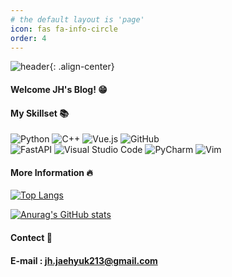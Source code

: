 ```yaml
---
# the default layout is 'page'
icon: fas fa-info-circle
order: 4
---
```


![header](https://capsule-render.vercel.app/api?type=Cylinder&color=000000&height=120&text=Hello%20World!&fontColor=ffffff){: .align-center}
  
#### Welcome JH's Blog! :grin:
  
#### My Skillset :books:
  

![Python](https://img.shields.io/badge/python-3670A0?style=for-the-badge&logo=python&logoColor=white)
![C++](https://img.shields.io/badge/c++-00599C.svg?style=for-the-badge&logo=c%2B%2B&logoColor=white)
![Vue.js](https://img.shields.io/badge/vue.js-4FC08D.svg?style=for-the-badge&logo=latex&logoColor=white)
![GitHub](https://img.shields.io/badge/github-181717.svg?style=for-the-badge&logo=github&logoColor=white)  
![FastAPI](https://img.shields.io/badge/FastAPI-009688.svg?style=for-the-badge&logo=opencv&logoColor=white)
![Visual Studio Code](https://img.shields.io/badge/Visual%20Studio%20Code-0078d7.svg?style=for-the-badge&logo=visual-studio-code&logoColor=white)
![PyCharm](https://img.shields.io/badge/PyCharm-000000.svg?style=for-the-badge&logo=jupyter&logoColor=white)
![Vim](https://img.shields.io/badge/VIM-%2311AB00.svg?style=for-the-badge&logo=vim&logoColor=white)  


#### More Information :fire:
  
[![Top Langs](https://github-readme-stats.vercel.app/api/top-langs/?username=Jh-jaehyuk&layout=compact)](https://github.com/anuraghazra/github-readme-stats)
  
[![Anurag's GitHub stats](https://github-readme-stats.vercel.app/api?username=Jh-jaehyuk&show_icons=true&theme=dark)](https://github.com/anuraghazra/github-readme-stats)
  
#### Contect :e-mail:
#### E-mail : jh.jaehyuk213@gmail.com
